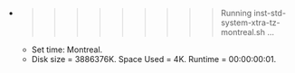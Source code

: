 * >>>>>>>>> Running inst-std-system-xtra-tz-montreal.sh ...
  * Set time: Montreal.
  * Disk size = 3886376K. Space Used = 4K. Runtime = 00:00:00:01.
